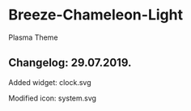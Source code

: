 # Breeze-Chameleon-Light
Plasma Theme

Changelog: 29.07.2019.
---------------------

Added widget: clock.svg

Modified icon: system.svg

